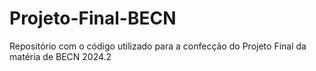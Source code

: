 # Projeto-Final-BECN
Repositório com o código utilizado para a confecção do Projeto Final da matéria de BECN 2024.2
